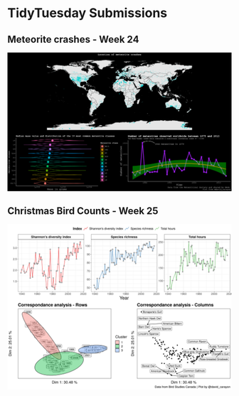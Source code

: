# TidyTuesday Submissions

## Meteorite crashes - Week 24

![](README_figs/meteorites_tidytuesday.png)

## Christmas Bird Counts - Week 25

![](README_figs/birds_tidytuesday.png)